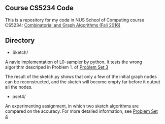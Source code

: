 ## Course CS5234 Code
This is a repository for my code in NUS School of Computing course CS5234: [Combinatorial and Graph Algorithms (Fall 2016)](http://www.comp.nus.edu.sg/~gilbert/CS5234/)

## Directory

* Sketch/

A navie implementation of L0-sampler by python. It tests the wrong algorithm descriped in Problem 1. of [Problem Set 3](http://www.comp.nus.edu.sg/~gilbert/CS5234/2016/psets/pset3.pdf) 

The result of the sketch.py shows that only a few of the initial graph nodes can be reconstructed, and the sketch will become empty far before it output all the nodes.

* pset4/

An experimenting assignment, in which two sketch algorithms are compared on the accuracy.
For more detailed information, see [Problem Set 4](http://www.comp.nus.edu.sg/~gilbert/CS5234/2016/psets/pset4.pdf)  
